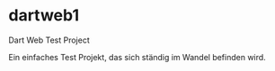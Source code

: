 # dartweb1
Dart Web Test Project

Ein einfaches Test Projekt, das sich ständig im Wandel befinden wird.
